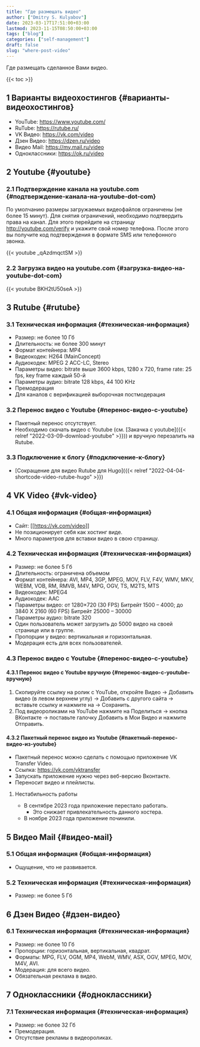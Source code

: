 ```yaml
---
title: "Где размещать видео"
author: ["Dmitry S. Kulyabov"]
date: 2023-03-17T17:51:00+03:00
lastmod: 2023-11-15T08:50:00+03:00
tags: ["blog"]
categories: ["self-management"]
draft: false
slug: "where-post-video"
---
```


Где размещать сделанное Вами видео.

<!--more-->

{{< toc >}}


## <span class="section-num">1</span> Варианты видеохостингов {#варианты-видеохостингов}

-   YouTube: <https://www.youtube.com/>
-   RuTube: <https://rutube.ru/>
-   VK Видео: <https://vk.com/video>
-   Дзен Видео: <https://dzen.ru/video>
-   Видео Мail: <https://my.mail.ru/video>
-   Одноклассники: <https://ok.ru/video>


## <span class="section-num">2</span> Youtube {#youtube}


### <span class="section-num">2.1</span> Подтверждение канала на youtube.com {#подтверждение-канала-на-youtube-dot-com}

По умолчанию размеры загружаемых видеофайлов ограничены (не более 15 минут). Для снятия ограничений, необходимо подтвердить права на канал.
Для этого перейдите на страницу <http://youtube.com/verify> и укажите свой номер телефона. После этого вы получите код подтверждения в формате SMS или телефонного звонка.

{{< youtube _qAzdmqctSM >}}


### <span class="section-num">2.2</span> Загрузка видео на youtube.com {#загрузка-видео-на-youtube-dot-com}

{{< youtube BKH2tU50seA >}}


## <span class="section-num">3</span> Rutube {#rutube}


### <span class="section-num">3.1</span> Техническая информация {#техническая-информация}

-   Размер: не более 10 Гб
-   Длительность: не более 300 минут
-   Формат контейнера: MP4
-   Видеокодек: H264 (MainConcept)
-   Аудиокодек: MPEG 2 ACC-LC, Stereo
-   Параметры видео: bitrate выше 3600 kbps, 1280 x 720, frame rate: 25 fps, key frame каждый 50-й
-   Параметры аудио: bitrate 128 kbps, 44 100 KHz
-   Премодерация
-   Для каналов с верификацией выборочная постмодерация


### <span class="section-num">3.2</span> Перенос видео с Youtube {#перенос-видео-с-youtube}

-   Пакетный перенос отсутствует.
-   Необходимо скачать видео с Youtube (см. [Закачка с youtube]({{< relref "2022-03-09-download-youtube" >}})) и вручную перезалить на Rutube.


### <span class="section-num">3.3</span> Подключение к блогу {#подключение-к-блогу}

-   [Сокращение для видео Rutube для Hugo]({{< relref "2022-04-04-shortcode-video-rutube-hugo" >}})


## <span class="section-num">4</span> VK Video {#vk-video}


### <span class="section-num">4.1</span> Общая информация {#общая-информация}

-   Сайт: [[<https://vk.com/video>]]
-   Не позиционирует себя как хостинг виде.
-   Много параметров для вставки видео в свою страницу.


### <span class="section-num">4.2</span> Техническая информация {#техническая-информация}

-   Размер: не более 5 Гб
-   Длительность: ограничена объемом
-   Формат контейнера: AVI, MP4, 3GP, MPEG, MOV, FLV, F4V, WMV, MKV, WEBM, VOB, RM, RMVB, M4V, MPG, OGV, TS, M2TS, MTS
-   Видеокодек: MPEG4
-   Аудиокодек: AAC
-   Параметры видео: от 1280×720 (30 FPS) Битрейт 1500 – 4000; до 3840 Х 2160 (60 FPS) Битрейт 25000 – 30000
-   Параметры аудио: bitrate 320
-   Один пользователь может загрузить до 5000 видео на своей странице или в группе.
-   Пропорции у видео: вертикальная и горизонтальная.
-   Модерация есть для всех пользователей.


### <span class="section-num">4.3</span> Перенос видео с Youtube {#перенос-видео-с-youtube}


#### <span class="section-num">4.3.1</span> Перенос видео с Youtube вручную {#перенос-видео-с-youtube-вручную}

1.  Скопируйте ссылку на ролик с YouTube, откройте Видео → Добавить видео (в левом верхнем углу) → Добавить с другого сайта → вставьте ссылку и нажмите на → Сохранить.
2.  Под видеороликами на YouTube нажмите на Поделиться → кнопка ВКонтакте → поставьте галочку Добавить в Мои Видео и нажмите Отправить.


#### <span class="section-num">4.3.2</span> Пакетный перенос видео из Youtube {#пакетный-перенос-видео-из-youtube}

-   Пакетный перенос можно сделать с помощью приложение VK Transfer Video.
-   Ссылка: <https://vk.com/vktransfer>
-   Запускать приложение нужно через веб-версию Вконтакте.
-   Переносит видео и плейлисты.

<!--list-separator-->

1.  Нестабильность работы

    -   В сентябре 2023 года приложение перестало работать.
        -   Это снижает привлекательность данного хостера.
    -   В ноябре 2023 года приложение починили.


## <span class="section-num">5</span> Видео Мail {#видео-мail}


### <span class="section-num">5.1</span> Общая информация {#общая-информация}

-   Ощущение, что не развивается.


### <span class="section-num">5.2</span> Техническая информация {#техническая-информация}

-   Размер: не более 5 Гб


## <span class="section-num">6</span> Дзен Видео {#дзен-видео}


### <span class="section-num">6.1</span> Техническая информация {#техническая-информация}

-   Размер: не более 10 Гб
-   Пропорции: горизонтальная, вертикальная, квадрат.
-   Форматы: MPG, FLV, OGM, MP4, WebM, WMV, ASX, OGV, MPEG, MOV, M4V, AVI.
-   Модерация: для всего видео.
-   Обязательная реклама в видео.


## <span class="section-num">7</span> Одноклассники {#одноклассники}


### <span class="section-num">7.1</span> Техническая информация {#техническая-информация}

-   Размер: не более 32 Гб
-   Премодерация.
-   Отсутствие рекламы в видеороликах.
